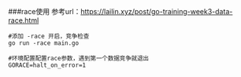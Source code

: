 ###race使用
参考url：https://lailin.xyz/post/go-training-week3-data-race.html
```shell script
#添加 -race 开启，竞争检查
go run -race main.go

#环境配置配置race参数，遇到第一个数据竞争就退出
GORACE=halt_on_error=1
```